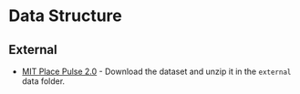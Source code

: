 # Data Structure

## External

* [MIT Place Pulse 2.0](https://www.kaggle.com/datasets/shubham6147/mit-place-pulse) - Download the dataset and unzip it in the `external` data folder.